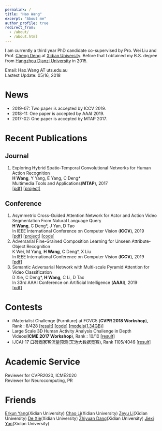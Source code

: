 ```yaml
---
permalink: /
title: "Hao Wang"
excerpt: "About me"
author_profile: true
redirect_from: 
  - /about/
  - /about.html
---
```


I am currently a third year PhD candidate co-supervised by Pro. Wei Liu and Prof. [Cheng Deng](http://see.xidian.edu.cn/faculty/chdeng/) at [Xidian University](http://www.xidian.edu.cn/). Before that I obtained my B.S. degree from [Hangzhou Dianzi University](http://www.hdu.edu.cn/) in 2015.

Email: Hao.Wang AT uts.edu.au  
Lastest Update: 05/16, 2018

News
======
* 2019-07: Two paper is accepted by ICCV 2019.
* 2018-11: One paper is accepted by AAAI 2019.
* 2017-02: One paper is accepted by MTAP 2017. 


Recent Publications
======

Journal
------
1. Exploring Hybrid Spatio-Temporal Convolutional Networks for Human Action Recognition    
**H Wang**, Y Yang, E Yang, C Deng*       
Multimedia Tools and Applications(**MTAP**), 2017    
[[pdf]](https://link.springer.com/content/pdf/10.1007%2Fs11042-017-4514-3.pdf) [[project]](https://haowang1992.github.io/publication/2017-07-01-Exploring_Hybrid_Spatio-Temporal_Convolutional_Networks_for_Human_Action_Recognition) 

Conference
------
1. Asymmetric Cross-Guided Attention Network for Actor and Action Video Segmentation From Natural Language Query  
**H Wang**, C Deng*, J Yan, D Tao  
In IEEE International Conference on Computer Vision (**ICCV**), 2019  
[[pdf](/files/ICCV19/acga.pdf)] [[project](https://haowang1992.github.io/publication/2019-07-01-Asymmetric_Cross-Guided_Attention_Network_for_Actor_and_Action_Video_Segmentation_From_Natural_Language_Query)] [[code]()]    
2. Adversarial Fine-Grained Composition Learning for Unseen Attribute-Object Recognition  
K Wei, M Yang, **H Wang**, C Deng*, X Liu  
In IEEE International Conference on Computer Vision (**ICCV**), 2019  
[[pdf](http://openaccess.thecvf.com/content_ICCV_2019/papers/Wei_Adversarial_Fine-Grained_Composition_Learning_for_Unseen_Attribute-Object_Recognition_ICCV_2019_paper.pdf)]  
3. Semantic Adversarial Network with Multi-scale Pyramid Attention for Video Classification  
D Xie, C Deng*, **H Wang**, C Li, D Tao  
In 33rd AAAI Conference on Artificial Intelligence (**AAAI**), 2019  
[[pdf](https://arxiv.org/pdf/1903.02155.pdf)]      

Contests
======
* iMaterialist Challenge (Furniture) at FGVC5 (**CVPR 2018 Workshop**), Rank : 8/428 [[result]](https://www.kaggle.com/c/imaterialist-challenge-furniture-2018/leaderboard) [[code]](https://github.com/haowang1992/imaterialist2018) [[models(1.34GB)]](https://pan.baidu.com/s/1bA353cQcfm2jrv40G4n0aA)  
* Large Scale 3D Human Activity Analysis Challenge in Depth Videos(**ICME 2017 Workshop**), Rank : 10/10 [[result]](http://www.icst.pku.edu.cn/struct/icmew2017/result.html)  
* IJCAI-17 口碑商家客流量预测(天池大数据竞赛), Rank 1105/4046 [[result]](/files/Contests/IJCAI17-KouBei/IJCAI17-KouBei.pdf)


Academic Service
======
Reviewer for CVPR2020, ICME2020  
Reviewer for Neurocomputing, PR  



 
Friends
======
[Erkun Yang](https://yangerkun.github.io/)(Xidian University) [Chao Li](https://chaoli1991.github.io/)(Xidian University) [Zeyu Li](https://zeyuli1990.github.io/)(Xidian University) [De Xie](https://shadowxiede.github.io/)(Xidian University) [Zhiyuan Dang](https://zhiyuandang.github.io/)(Xidian University) [Jiexi Yan](https://JiexiYan.github.io)(Xidian University)
